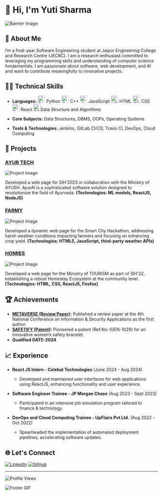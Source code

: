 # 👋 Hi, I'm Yuti Sharma

![Banner Image](https://user-images.githubusercontent.com/74038190/213760705-0d5bf320-4f43-4352-b74b-0889ae726bf7.gif) <!-- Replace with your banner image link -->

## 🚀 About Me

I’m a final-year Software Engineering student at Jaipur Engineering College and Research Centre (JECRC). I am a research enthusiast committed to leveraging my programming skills and understanding of computer science fundamentals. I am passionate about software, web development, and AI and want to contribute meaningfully to innovative projects.

## 🧑‍💻 Technical Skills

- **Languages:** 
  <img src="https://img.icons8.com/color/48/000000/python.png" width="24" height="24" alt="Python"/> Python
  <img src="https://img.icons8.com/color/48/000000/c-plus-plus.png" width="24" height="24" alt="C++"/> C++
  <img src="https://img.icons8.com/color/48/000000/javascript.png" width="24" height="24" alt="JavaScript"/> JavaScript
  <img src="https://img.icons8.com/color/48/000000/html-5.png" width="24" height="24" alt="HTML"/> HTML
  <img src="https://img.icons8.com/color/48/000000/css3.png" width="24" height="24" alt="CSS"/> CSS
  <img src="https://img.icons8.com/color/48/000000/react-native.png" width="24" height="24" alt="React"/> React
   <img src="https://www.dreamstime.com/head-puzzle-icon-creative-think-mind-intelligence-symbol-simple-style-infographic-element-web-design-image191943211" width="24" height="24" alt="DSA"/>Data Structure and Algorithms

- **Core Subjects:** Data Structures, DBMS, OOPs, Operating Systems
- **Tools & Technologies:** Jenkins, GitLab CI/CD, Travis CI, DevOps, Cloud Computing

## 🌟 Projects

### [AYUR TECH](#) 
![Project Image]() <!-- Replace with your project image link -->

Developed a web page for SIH’2023 in collaboration with the Ministry of AYUSH. AyurAI is a sophisticated software solution designed to revolutionize the field of Ayurveda. **(Technologies: ML models, ReactJS, NodeJS)**

### [FARMY](#)
![Project Image]() <!-- Replace with your project image link -->

Developed a dynamic web page for the Smart City Hackathon, addressing harsh weather conditions impacting farmers and focusing on enhancing crop yield. **(Technologies: HTML5, JavaScript, third-party weather APIs)**

### [HOMIES](#)
![Project Image]() <!-- Replace with your project image link -->

Developed a web page for the Ministry of TOURISM as part of SIH’22, establishing a robust Homestay Ecosystem at the community level. **(Technologies: HTML, CSS, ReactJS, Firefox)**

## 🏆 Achievements

- **[METAVERSE (Review Paper)](#):** Published a review paper at the 4th National Conference on Information & Security Applications as the first author.
- **[SAFETIFY (Patent)](#):** Pioneered a patent (Ref.No: IGEN-1029) for an innovative women’s safety bracelet.
- **Qualified GATE-2024**

## 📈 Experience

- **React JS Intern - Celebal Technologies** (June 2024 - Aug 2024)
  - Developed and maintained user interfaces for web applications using ReactJS, enhancing functionality and user experience.

- **Software Engineer Trainee - JP Morgan Chase** (Aug 2023 - Sept 2023)
  - Participated in an intensive job simulation program tailored to finance & technology.

- **DevOps and Cloud Computing Trainee - UpFlairs Pvt Ltd.** (Aug 2022 - Oct 2022)
  - Spearheaded the implementation of automated deployment pipelines, accelerating software updates.

## 🌐 Let's Connect

[![LinkedIn](https://img.shields.io/badge/-LinkedIn-blue?style=flat&logo=Linkedin&logoColor=white)](https://www.linkedin.com/in/yuti-sharma/)
[![GitHub](https://img.shields.io/badge/-GitHub-black?style=flat&logo=GitHub&logoColor=white)](https://github.com/yutisharma)

---

![Profile Views](https://komarev.com/ghpvc/?username=yutisharma&color=brightgreen) <!-- Add your GitHub username -->

![Footer GIF](https://via.placeholder.com/800x150) <!-- Replace with your footer GIF link -->


